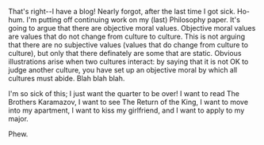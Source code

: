 That's right--I have a blog!  Nearly forgot, after the last time I got sick.  Ho-hum.  I'm putting off continuing work on my (last) Philosophy paper.  It's going to argue that there are objective moral values.  Objective moral values are values that do not change from culture to culture.  This is not arguing that there are no subjective values (values that do change from culture to culture), but only that there definately are some that are static.  Obvious illustrations arise when two cultures interact: by saying that it is not OK to judge another culture, you have set up an objective moral by which all cultures must abide.  Blah blah blah.

I'm so sick of this; I just want the quarter to be over!  I want to read The Brothers Karamazov, I want to see The Return of the King, I want to move into my apartment, I want to kiss my girlfriend, and I want to apply to my major.

Phew.